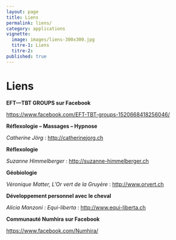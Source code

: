 ```yaml
---
layout: page
title: Liens
permalink: liens/
category: applications
vignette:
  image: images/liens-300x300.jpg
  titre-1: Liens
  titre-2:
published: true
---
```



# Liens

**EFT—TBT GROUPS sur Facebook**

<https://www.facebook.com/EFT-TBT-groups-1520668418256046/>

**Réflexologie – Massages – Hypnose**

*Catherine Jörg* : <http://catherinejorg.ch>

**Réflexologie**

*Suzanne Himmelberger* : <http://suzanne-himmelberger.ch>

**Géobiologie**

*Véronique Matter, L’Or vert de la Gruyère* : <http://www.orvert.ch>

**Développement personnel avec le cheval**

*Alicia Manzoni : Equi-liberta* : <http://www.equi-liberta.ch>

**Communauté Numhira sur Facebook**

<https://www.facebook.com/Numhira/>

